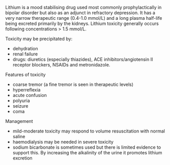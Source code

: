 Lithium is a mood stabilising drug used most commonly prophylactically in bipolar disorder but also as an adjunct in refractory depression. It has a very narrow therapeutic range (0\.4\-1\.0 mmol/L) and a long plasma half\-life being excreted primarily by the kidneys. Lithium toxicity generally occurs following concentrations \> 1\.5 mmol/L.   
  
Toxicity may be precipitated by:  
* dehydration
* renal failure
* drugs: diuretics (especially thiazides), ACE inhibitors/angiotensin II receptor blockers, NSAIDs and metronidazole.

  
Features of toxicity  
* coarse tremor (a fine tremor is seen in therapeutic levels)
* hyperreflexia
* acute confusion
* polyuria
* seizure
* coma

  
Management  
* mild\-moderate toxicity may respond to volume resuscitation with normal saline
* haemodialysis may be needed in severe toxicity
* sodium bicarbonate is sometimes used but there is limited evidence to support this. By increasing the alkalinity of the urine it promotes lithium excretion
